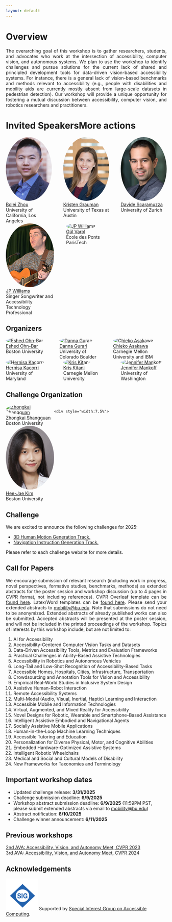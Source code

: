```yaml
---
layout: default
---
```

<style> 
.center {
  display: block;
  margin-left: auto;
  margin-right: auto;
  width: 75%;
} </style>

# Overview
<div style="text-align: justify">
The overarching goal of this workshop is to gather researchers, students, and advocates who work at the intersection of accessibility, computer vision, and autonomous systems. We plan to use the workshop to identify challenges and pursue solutions for the current lack of shared and principled development tools for data-driven vision-based accessibility systems. For instance, there is a general lack of vision-based benchmarks and methods relevant to accessibility (e.g., people with disabilities and mobility aids are currently mostly absent from large-scale datasets in pedestrian detection). Our workshop will provide a unique opportunity for fostering a mutual discussion between accessibility, computer vision, and robotics researchers and practitioners.
</div>

# Invited SpeakersMore actions
<div style="display: flex">
  <div style="width:30%">
    <a href="https://boleizhou.github.io/">
    <img alt="Bolei Zhou" src="pics/Bolei_Zhou.jpg" height="200"  width ="200" style =  "border-radius: 50%; object-fit: cover; ">
    </a><br>
    <a href="https://boleizhou.github.io/">Bolei Zhou</a><br>
    University of California, Los Angeles
  </div>
  <div style="width:7.5%">
  </div>

  <div style="width:30%">
    <a href="https://www.cs.utexas.edu/~grauman/">
    <img alt="Kristen Grauman" src="pics/Kristen_Grauman.jpg"  height="200"   width ="200" style =  "border-radius: 50%; object-fit: cover; ">
    </a><br>
  <a href="https://www.cs.utexas.edu/~grauman/">Kristen Grauman</a><br>
    University of Texas at Austin
  </div>
  <div style="width:7.5%">
  </div>

  <div style="width:30%">
    <a href="https://rpg.ifi.uzh.ch/people_scaramuzza.html">
    <img alt="Davide Scaramuzza" src="pics/Davide_Scaramuzza.jpg"  height="200"   width ="200" style =  "border-radius: 50%; object-fit: cover; ">
    </a><br>
  <a href="https://rpg.ifi.uzh.ch/people_scaramuzza.html">Davide Scaramuzza</a><br>
    University of Zurich
  </div>
</div>

<div style="display: flex">
  <div style="width:30%">
    <a href="https://jpwilliams.net/">
    <img alt="JP Williams" src="pics/JP_Williams2.png" height="200"  width ="200" style =  "border-radius: 50%; object-fit: cover; ">
    </a><br>
    <a href="https://jpwilliams.net/">JP Williams</a><br>
    Singer Songwriter and Accessibility Technology Professional
  </div>
  <div style="width:7.5%">
  </div>

  <div style="width:30%">
    <a href="https://gulvarol.github.io/#page-top">
    <img alt="JP Williams" src="pics/Gül_Varol.jpg" height="200"  width ="200" style =  "border-radius: 50%; object-fit: cover; ">
    </a><br>
    <a href="https://gulvarol.github.io/#page-top">Gül Varol</a><br>
    École des Ponts ParisTech
  </div>
</div>

## Organizers
<div style="display: flex">
  <div style="width:30%">
    <a href="https://eshed1.github.io/">
    <img alt="Eshed Ohn-Bar" src="pics/eshed_ohn_bar.jpg" height="200"  width ="200" style =  "border-radius: 50%; object-fit: cover; ">
    </a><br>
    <a href="https://eshed1.github.io/">Eshed Ohn-Bar</a><br>
    Boston University
  </div>
  <div style="width:7.5%">
  </div>
   
  <div style="width:30%">
    <a href="https://home.cs.colorado.edu/~DrG/AboutMe.html">
    <img alt="Danna Gurari" src="pics/danna_gurari.jpg"  height="200"   width ="200" style =  "border-radius: 50%; object-fit: cover; ">
    </a><br>
  <a href="https://home.cs.colorado.edu/~DrG/AboutMe.html">Danna Gurari</a><br>
    University of Colorado Boulder
  </div>
  <div style="width:7.5%">
  </div>
       
  <div style="width:30%">
    <a href="https://researcher.watson.ibm.com/researcher/view.php?person=us-chiekoa">
    <img alt="Chieko Asakawa" src="pics/chieko_asakawa.jpg"   height="200"  width ="200" style =  "border-radius: 50%; object-fit: cover; ">
    </a><br>
  <a href="https://researcher.watson.ibm.com/researcher/view.php?person=us-chiekoa">Chieko Asakawa</a><br>
    Carnegie Mellon University and IBM
  </div>
  <div style="width:7.5%">
  </div>
</div>

<div style="display: flex">
  <div style="width:30%">
    <a href="https://ischool.umd.edu/directory/hernisa-kacorri/">
    <img alt="Hernisa Kacorri" src="pics/Hernisa-Kacorri.jpg"   height="200" width ="200" style =  "border-radius: 50%; object-fit: cover; ">
    </a><br>
  <a href="https://ischool.umd.edu/directory/hernisa-kacorri/">Hernisa Kacorri</a><br>
    University of Maryland
  </div>
  
  <div style="width:7.5%">
  </div>
  
  <div style="width:30%">
    <a href="http://www.cs.cmu.edu/~kkitani/">
    <img alt="Kris Kitani" src="pics/kitani_kris.jpg"  height="200"  width ="200" style =  "border-radius: 50%; object-fit: cover; ">
    </a><br>
  <a href="http://www.cs.cmu.edu/~kkitani/">Kris Kitani</a><br>
    Carnegie Mellon University
  </div>
  <div style="width:7.5%">
  </div>
  
  <div style="width:30%">
    <a href="https://make4all.org/">
    <img alt="Jennifer Mankoff" src="pics/jmankoff_sm.jpg"  height="200"  width ="200" style =  "border-radius: 50%; object-fit: cover; ">
    </a><br>
  <a href="https://make4all.org/">Jennifer Mankoff</a><br>
    University of Washington
  </div>
</div>
  


<!-- ## Advising committee -->

<!-- <div style="display: flex">
 <div style="width:30%">
    <a href="https://staging-temp-site.github.io/staging-temp-site.gitub.io/">
    <img alt="name_16" src="pics/placeholder.jpg"  height="200" style =  "border-radius: 50%; object-fit: cover; ">
    </a><br>
  <a href="https://staging-temp-site.github.io/staging-temp-site.gitub.io/">[Name]</a><br>
    [Institution]
  </div>
  
  <div style="width:2.5%">
  </div>
   
  <div style="width:30%">
    <a href="https://staging-temp-site.github.io/staging-temp-site.gitub.io/">
    <img alt="name_16" src="pics/placeholder.jpg"  height="200" style =  "border-radius: 50%; object-fit: cover; ">
    </a><br>
  <a href="https://staging-temp-site.github.io/staging-temp-site.gitub.io/">[Name]</a><br>
    [Institution]
  </div>
</div> -->



<!-- ## Program Committee -->
<!-- 
| --- | --- |
|  |  | -->

<!-- ## Student Organizers -->
<!-- 
| --- | --- |
|  |  |
 -->


<!-- ## Call for papers -->
<!-- Please refer to the **[call for papers](./call-for-papers.html)** page for more details. -->

<!-- 
<div style="text-align: center">
<u><g8>Challenge</g8></u>
</div>
 -->

<!-- ## Challenge overview -->
<!-- 
<div style="text-align: justify">


Toward building a community of accessibility research in computer vision conferences, we introduce a computer vision challenge with synthetic and real-world benchmarks. The challenge (based on our ICCV’21 paper, <a href="https://openaccess.thecvf.com/content/ICCV2021/papers/Zhang_X-World_Accessibility_Vision_and_Autonomy_Meet_ICCV_2021_paper.pdf">bit.ly/2X8sYoX</a>) will be used to benchmark various computer vision tasks when comparing new and established methods for fine-grained perception of tasks relevant to people with disabilities. The challenge is designed in the spirit of various other vision challenges that help advance the state-of-the-art of computer vision for autonomous systems, e.g., in robust vision (CVPR’21), human action recognition trajectory forecasting (CVPR’21), etc. E
 </div>
<div class = "center">
    <img alt="fig1" src="pics/fig1.svg" >
    <p>Fig. 1: An interactive simulation environment will be used as part of the workshop challenge for training machine perception and learning models in the context of accessibility (taken from <a href="https://openaccess.thecvf.com/content/ICCV2021/papers/Zhang_X-World_Accessibility_Vision_and_Autonomy_Meet_ICCV_2021_paper.pdf">bit.ly/2X8sYoX</a>).</p>
<br> 
<div class = "center">
    <img alt="fig2" src="pics/fig2.svg" >
    <p>An example from the instance segmentation challenge for perceiving people with mobility aids.</p>
</div>
<br> 
</div>
<br>-->


## Challenge Organization

<div style="display: flex">
  <div style="width:30%">
    <a href="mailto:sgzk@bu.edu">
      <img alt="Zhongkai Shangguan" src="pics/zhongkai_shangguan.png" height="200"  width ="200" style =  "border-radius: 50%; object-fit: cover; ">
    </a><br>
  <a href="mailto:sgzk@bu.edu">Zhongkai Shangguan</a><br>
    Boston University
  </div>
  
    <div style="width:7.5%">
  </div>
  

  
  
  <div style="width:30%">
    <a href="mailto:hjkim37@bu.edu">
      <img alt="Hee-Jae Kim" src="pics/HeeJae_Kim.jpg"  height="200"  width ="200" style =  "border-radius: 50%; object-fit: cover; ">
    </a><br>
    <a href="mailto:hjkim37@bu.edu">Hee-Jae Kim</a><br>
    Boston University
  </div>
  <div style="width:2.5%"> </div>

</div>

  
## Challenge
<p>We are excited to announce the following challenges for 2025:  </p>
<ul>
  <li><a href="https://eval.ai/web/challenges/challenge-page/2493/overview">3D Human Motion Generation Track.</a></li>
  <li><a href="https://eval.ai/web/challenges/challenge-page/2491/overview">Navigation Instruction Generation Track.</a></li>
</ul>
  
<p>Please refer to each challenge website for more details.</p>
 
  
  
  
## Call for Papers

<div style="text-align: justify">
We encourage submission of relevant research (including work in progress, novel perspectives, formative studies, benchmarks, methods) as extended abstracts for the poster session and workshop discussion (up to 4 pages in CVPR format, not including references). CVPR Overleaf template can be <a href="https://www.overleaf.com/latex/templates/cvpr-2022-author-kit/qbmjsdxryffn">found here</a>. Latex/Word templates can be <a href="https://cvpr2022.thecvf.com/sites/default/files/2021-10/cvpr2022-author_kit-v1_1-1.zip">found here</a>. Please send your extended abstracts to <a href="mailto:mobility@bu.edu">mobility@bu.edu</a>. Note that submissions do not need to be anonymized. Extended abstracts of already published works can also be submitted. Accepted abstracts will be presented at the poster session, and will not be included in the printed proceedings of the workshop.
Topics of interests by this workshop include, but are not limited to:
  <br>
  <ol>
  <li>AI for Accessibility</li>
  <li>Accessibility-Centered Computer Vision Tasks and Datasets</li>
  <li>Data-Driven Accessibility Tools, Metrics and Evaluation Frameworks</li>
  <li>Practical Challenges in Ability-Based Assistive Technologies</li>  
  <li>Accessibility in Robotics and Autonomous Vehicles</li>  
  <li>Long-Tail and Low-Shot Recognition of Accessibility-Based Tasks</li>  
  <li>Accessible Homes, Hospitals, Cities, Infrastructure, Transportation</li>   
  <li>Crowdsourcing and Annotation Tools for Vision and Accessibility</li>  
  <li>Empirical Real-World Studies in Inclusive System Design</li>  
  <li>Assistive Human-Robot Interaction</li>  
  <li>Remote Accessibility Systems</li>   
  <li>Multi-Modal (Audio, Visual, Inertial, Haptic) Learning and Interaction</li>  
  <li>Accessible Mobile and Information Technologies</li>  
  <li>Virtual, Augmented, and Mixed Reality for Accessibility</li>  
  <li>Novel Designs for Robotic, Wearable and Smartphone-Based Assistance</li>  
  <li>Intelligent Assistive Embodied and Navigational Agents</li>   
  <li>Socially Assistive Mobile Applications</li>  
  <li>Human-in-the-Loop Machine Learning Techniques</li>  
  <li>Accessible Tutoring and Education</li>  
  <li>Personalization for Diverse Physical, Motor, and Cognitive Abilities</li>  
  <li>Embedded Hardware-Optimized Assistive Systems</li>  
  <li>Intelligent Robotic Wheelchairs</li>  
  <li>Medical and Social and Cultural Models of Disability</li>  
  <li>New Frameworks for Taxonomies and Terminology</li>  
    </ol>
</div>

## Important workshop dates 
- Updated challenge release: <strong>3/31/2025</strong>
- Challenge submission deadline: <strong>6/9/2025</strong> 
- Workshop abstract submission deadline: <strong>6/9/2025</strong> (11:59PM PST, please submit extended abstracts via email to mobility@bu.edu) 
- Abstract notification: <strong>6/10/2025</strong>
- Challenge winner announcement: <strong>6/11/2025</strong>

## Previous workshops
<a href="./index_2023">2nd AVA: Accessibility, Vision, and Autonomy Meet, CVPR 2023</a><br>
<a href="./index_2024">3rd AVA: Accessibility, Vision, and Autonomy Meet, CVPR 2024</a><br>


<!-- ### Join our **[mailing list](https://staging-temp-site.github.io/staging-temp-site.gitub.io/)** for updates. -->

<!-- ## Videos -->

<!-- <div style=" float: center;">
    <div align="center" style="width:45%; float: left;">
      <h4><u>OpenGuide</u> </h4>
        <iframe src="https://www.youtube.com/embed/mGq9sL1spzc" frameborder="0"
          allow="accelerometer; autoplay; encrypted-media; gyroscope; picture-in-picture"
          style="width:100%; clip-path:inset(1px 1px);height: 30vh" allowfullscreen></iframe>
    </div>
    <div style="width:5%; float: left;">
        <p></p>
    </div>
    
    <!--div align="center"  style="width:45%; float: left;">
      <h4 ><u>X-World</u> </h4>
      
        <iframe src="https://www.youtube.com/embed/z_YwWIZWg58" frameborder="0"
          allow="accelerometer; autoplay; encrypted-media; gyroscope; picture-in-picture"
          style="width:100%; clip-path:inset(1px 1px); height: 30vh" allowfullscreen></iframe>
      
    </div>
  </div--> 
  
## Acknowledgements 
<img src="pics/1361912915-sigACCESSlogo.png"  height="100"   width ="100" vertical-align="middle"> Supported by <a href="https://www.sigaccess.org/">Special Interest Group on Accessible Computing</a>.
